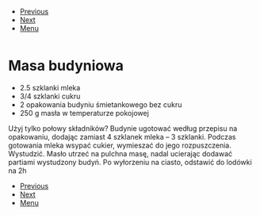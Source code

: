 <!-- Navigation Menu Start -->

- [Previous](Marchewkowiec.md)
- [Next](Mielone.md)
- [Menu](README.md)

<div style="margin-bottom: 50px"></div>

<!-- /Navigation Menu Start -->


# Masa budyniowa

- 2.5 szklanki mleka 
- 3/4 szklanki cukru 
- 2 opakowania budyniu śmietankowego bez cukru 
- 250 g masła w temperaturze pokojowej 

Użyj tylko połowy składników? Budynie ugotować według przepisu na opakowaniu, dodając zamiast 4 szklanek mleka – 3 szklanki. Podczas gotowania mleka wsypać cukier, wymieszać do jego rozpuszczenia. Wystudzić. Masło utrzeć na pulchna masę, nadal ucierając dodawać partiami wystudzony budyń. Po wyłorzeniu na ciasto, odstawić do lodówki na 2h


<!-- Navigation Menu End -->

- [Previous](Marchewkowiec.md)
- [Next](Mielone.md)
- [Menu](README.md)

<div style="margin-bottom: 50px"></div>

<!-- /Navigation Menu End -->